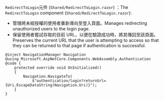 <span data-ttu-id="6c8ad-101">`RedirectToLogin`元件 (`Shared/RedirectToLogin.razor`) ：</span><span class="sxs-lookup"><span data-stu-id="6c8ad-101">The `RedirectToLogin` component (`Shared/RedirectToLogin.razor`):</span></span>

* <span data-ttu-id="6c8ad-102">管理將未經授權的使用者重新導向至登入頁面。</span><span class="sxs-lookup"><span data-stu-id="6c8ad-102">Manages redirecting unauthorized users to the login page.</span></span>
* <span data-ttu-id="6c8ad-103">保留使用者嘗試存取的目前 URL，以便在驗證成功時，將其傳回至該頁面。</span><span class="sxs-lookup"><span data-stu-id="6c8ad-103">Preserves the current URL that the user is attempting to access so that they can be returned to that page if authentication is successful.</span></span>

```razor
@inject NavigationManager Navigation
@using Microsoft.AspNetCore.Components.WebAssembly.Authentication
@code {
    protected override void OnInitialized()
    {
        Navigation.NavigateTo(
            $"authentication/login?returnUrl={Uri.EscapeDataString(Navigation.Uri)}");
    }
}
```
